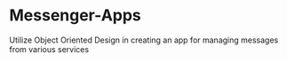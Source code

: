 # Messenger-Apps
Utilize Object Oriented Design in creating an app for managing messages from various services

